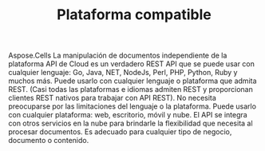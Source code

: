 ﻿---
title: Plataforma compatible
second_title: Aspose.Cells Cloud Documen
type: docs
url: /es/supported-platforms/
description: Aspose.Cells Cloud admite Excel para crear, convertir, fusionar, dividir, proteger, realizar operaciones con objetos internos, etc.
weight: 50
kwords: Excel, Office Nube, REST API, Hoja de cálculo, PDF, CSV, Json, Markdown, Plataformas compatibles
---
Aspose.Cells La manipulación de documentos independiente de la plataforma API de Cloud es un verdadero REST API que se puede usar con cualquier lenguaje: Go, Java, NET, NodeJs, Perl, PHP, Python, Ruby y muchos más. Puede usarlo con cualquier lenguaje o plataforma que admita REST. (Casi todas las plataformas e idiomas admiten REST y proporcionan clientes REST nativos para trabajar con API REST). No necesita preocuparse por las limitaciones del lenguaje o la plataforma. Puede usarlo con cualquier plataforma: web, escritorio, móvil y nube. El API se integra con otros servicios en la nube para brindarle la flexibilidad que necesita al procesar documentos. Es adecuado para cualquier tipo de negocio, documento o contenido.
